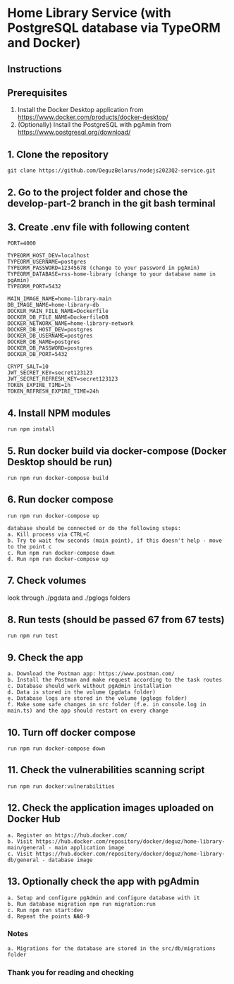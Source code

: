 # Home Library Service (with PostgreSQL database via TypeORM and Docker)

## Instructions

## Prerequisites

1. Install the Docker Desktop application from <https://www.docker.com/products/docker-desktop/>
2. (Optionally) Install the PostgreSQL with pgAmin from <https://www.postgresql.org/download/>

## 1. Clone the repository

```plaintext
git clone https://github.com/DeguzBelarus/nodejs2023Q2-service.git
```

## 2. Go to the project folder and chose the develop-part-2 branch in the git bash terminal

## 3. Create .env file with following content

```plaintext
PORT=4000

TYPEORM_HOST_DEV=localhost
TYPEORM_USERNAME=postgres
TYPEORM_PASSWORD=12345678 (change to your password in pgAmin)
TYPEORM_DATABASE=rss-home-library (change to your database name in pgAmin)
TYPEORM_PORT=5432

MAIN_IMAGE_NAME=home-library-main
DB_IMAGE_NAME=home-library-db
DOCKER_MAIN_FILE_NAME=Dockerfile
DOCKER_DB_FILE_NAME=DockerfileDB
DOCKER_NETWORK_NAME=home-library-network
DOCKER_DB_HOST_DEV=postgres
DOCKER_DB_USERNAME=postgres
DOCKER_DB_NAME=postgres
DOCKER_DB_PASSWORD=postgres
DOCKER_DB_PORT=5432

CRYPT_SALT=10
JWT_SECRET_KEY=secret123123
JWT_SECRET_REFRESH_KEY=secret123123
TOKEN_EXPIRE_TIME=1h
TOKEN_REFRESH_EXPIRE_TIME=24h
```

## 4. Install NPM modules

```plaintext
run npm install
```

## 5. Run docker build via docker-compose (Docker Desktop should be run)

```plaintext
run npm run docker-compose build
```

## 6. Run docker compose

```plaintext
run npm run docker-compose up

database should be connected or do the following steps:
a. Kill process via CTRL+C
b. Try to wait few seconds (main point), if this doesn't help - move to the point c
c. Run npm run docker-compose down
d. Run npm run docker-compose up
```

## 7. Check volumes

look through ./pgdata and ./pglogs folders

## 8. Run tests (should be passed 67 from 67 tests)

```plaintext
run npm run test
```

## 9. Check the app

```plaintext
a. Download the Postman app: https://www.postman.com/
b. Install the Postman and make request according to the task routes
c. Database should work without pgAdmin installation
d. Data is stored in the volume (pgdata folder)
e. Database logs are stored in the volume (pglogs folder)
f. Make some safe changes in src folder (f.e. in console.log in main.ts) and the app should restart on every change
```

## 10. Turn off docker compose

```plaintext
run npm run docker-compose down
```

## 11. Check the vulnerabilities scanning script

```plaintext
run npm run docker:vulnerabilities
```

## 12. Check the application images uploaded on Docker Hub

```plaintext
a. Register on https://hub.docker.com/
b. Visit https://hub.docker.com/repository/docker/deguz/home-library-main/general - main application image
c. Visit https://hub.docker.com/repository/docker/deguz/home-library-db/general - database image
```

## 13. Optionally check the app with pgAdmin

```plaintext
a. Setup and configure pgAdmin and configure database with it
b. Run database migration npm run migration:run
c. Run npm run start:dev
d. Repeat the points №№8-9
```

### Notes

```plaintext
a. Migrations for the database are stored in the src/db/migrations folder 
```

### Thank you for reading and checking
